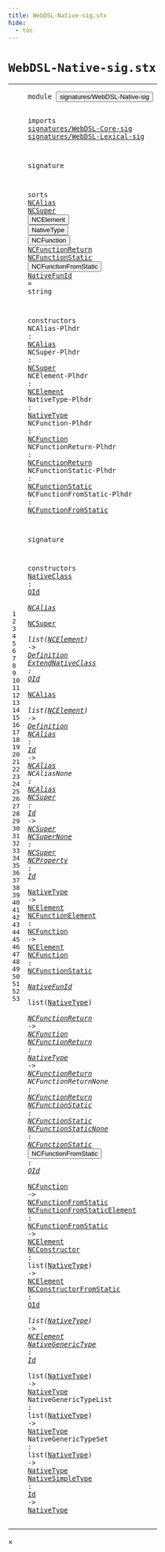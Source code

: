 ```yaml
---
title: WebDSL-Native-sig.stx
hide:
  - toc
---
```


# `WebDSL-Native-sig.stx`



[pdmosses/webdsl-statix/webdslstatix/src-gen/statix/signatures/WebDSL-Native-sig.stx]: https://github.com/pdmosses/webdsl-statix/blob/master/webdslstatix/src-gen/statix/signatures/WebDSL-Native-sig.stx "The source file on GitHub"

<div class="stx"><table class="highlighttable"><tbody><tr><td class="linenos"><div class="linenodiv"><pre><span></span>1
2
3
4
5
6
7
8
9
10
11
12
13
14
15
16
17
18
19
20
21
22
23
24
25
26
27
28
29
30
31
32
33
34
35
36
37
38
39
40
41
42
43
44
45
46
47
48
49
50
51
52
53
</pre></div></td>
<td class="code"><pre><code><span class="keyword">module</span> <button class="modal-open" id="signatures/WebDSL-Native-sig_1_8" title="Multi-file references" data-urls="../webdsl-statix-sig.stx/#signatures/WebDSL-Native-sig_18_3 line 18; ../WebDSL-Type-sig.stx/#signatures/WebDSL-Native-sig_7_3 line 7"><span class="token sort_Id">signatures/WebDSL-Native-sig</span></button>

<span class="keyword">imports</span>
  <a href="../WebDSL-Core-sig.stx/#signatures/WebDSL-Core-sig_1_8" id="signatures/WebDSL-Core-sig_4_3" title="Defined at ../WebDSL-Core-sig.stx line 1"><span class="token sort_Id">signatures/WebDSL-Core-sig</span></a>
  <a href="../WebDSL-Lexical-sig.stx/#signatures/WebDSL-Lexical-sig_1_8" id="signatures/WebDSL-Lexical-sig_5_3" title="Defined at ../WebDSL-Lexical-sig.stx line 1"><span class="token sort_Id">signatures/WebDSL-Lexical-sig</span></a>

<span class="keyword">signature</span>

  <span class="keyword">sorts</span>
    <span class="cons_SortDecl"><a href="#NCAlias_21_21" id="NCAlias_10_5" title="Referenced at line 21, 33, 34, 35, 36"><span class="token sort_Id">NCAlias</span></a></span>
    <span class="cons_SortDecl"><a href="#NCSuper_22_21" id="NCSuper_11_5" title="Referenced at line 22, 33, 37, 38"><span class="token sort_Id">NCSuper</span></a></span>
    <span class="cons_SortDecl"><button class="modal-open" id="NCElement_12_5" title="Multi-file references" data-urls="#NCElement_23_23 line 23, 33, 34, 39, 40, 47, 48, 49; ../../../../trans/static-semantics/webdsl-native.stx/#NCElement_37_58 line 37, 64, 97"><span class="token sort_Id">NCElement</span></button></span>
    <span class="cons_SortDecl"><button class="modal-open" id="NativeType_13_5" title="Multi-file references" data-urls="#NativeType_24_24 line 24, 39, 41, 42, 48, 49, 50, 51, 52, 53; ../../../../trans/static-semantics/webdsl-native.stx/#NativeType_118_30 line 118; ../../../../trans/static-semantics/webdsl.stx/#NativeType_38_34 line 38"><span class="token sort_Id">NativeType</span></button></span>
    <span class="cons_SortDecl"><button class="modal-open" id="NCFunction_14_5" title="Multi-file references" data-urls="#NCFunction_25_24 line 25, 40, 41, 46; ../WebDSL-Type-sig.stx/#NCFunction_23_20 line 23; ../../../../trans/static-semantics/webdsl-native.stx/#NCFunction_83_43 line 83"><span class="token sort_Id">NCFunction</span></button></span>
    <span class="cons_SortDecl"><a href="#NCFunctionReturn_26_30" id="NCFunctionReturn_15_5" title="Referenced at line 26, 41, 42, 43"><span class="token sort_Id">NCFunctionReturn</span></a></span>
    <span class="cons_SortDecl"><a href="#NCFunctionStatic_27_30" id="NCFunctionStatic_16_5" title="Referenced at line 27, 41, 44, 45"><span class="token sort_Id">NCFunctionStatic</span></a></span>
    <span class="cons_SortDecl"><button class="modal-open" id="NCFunctionFromStatic_17_5" title="Multi-file references" data-urls="#NCFunctionFromStatic_28_34 line 28, 46, 47; ../WebDSL-Type-sig.stx/#NCFunctionFromStatic_24_30 line 24"><span class="token sort_Id">NCFunctionFromStatic</span></button></span>
    <span class="cons_SortAlias"><a href="#NativeFunId_41_37" id="NativeFunId_18_5" title="Referenced at line 41"><span class="token sort_Id">NativeFunId</span></a> <span class="operator">=</span> <span class="cons_StringSort"><span class="keyword">string</span></span></span>

  <span class="keyword">constructors</span>
    <span class="cons_OpDecl"><span id="NCAlias-Plhdr_21_5" title="Not referenced"><span class="token sort_Id">NCAlias-Plhdr</span></span> <span class="operator">:</span> <span class="cons_SimpleSort"><a href="#NCAlias_10_5" id="NCAlias_21_21" title="Defined at line 10"><span class="token sort_Id">NCAlias</span></a></span></span>
    <span class="cons_OpDecl"><span id="NCSuper-Plhdr_22_5" title="Not referenced"><span class="token sort_Id">NCSuper-Plhdr</span></span> <span class="operator">:</span> <span class="cons_SimpleSort"><a href="#NCSuper_11_5" id="NCSuper_22_21" title="Defined at line 11"><span class="token sort_Id">NCSuper</span></a></span></span>
    <span class="cons_OpDecl"><span id="NCElement-Plhdr_23_5" title="Not referenced"><span class="token sort_Id">NCElement-Plhdr</span></span> <span class="operator">:</span> <span class="cons_SimpleSort"><a href="#NCElement_12_5" id="NCElement_23_23" title="Defined at line 12"><span class="token sort_Id">NCElement</span></a></span></span>
    <span class="cons_OpDecl"><span id="NativeType-Plhdr_24_5" title="Not referenced"><span class="token sort_Id">NativeType-Plhdr</span></span> <span class="operator">:</span> <span class="cons_SimpleSort"><a href="#NativeType_13_5" id="NativeType_24_24" title="Defined at line 13"><span class="token sort_Id">NativeType</span></a></span></span>
    <span class="cons_OpDecl"><span id="NCFunction-Plhdr_25_5" title="Not referenced"><span class="token sort_Id">NCFunction-Plhdr</span></span> <span class="operator">:</span> <span class="cons_SimpleSort"><a href="#NCFunction_14_5" id="NCFunction_25_24" title="Defined at line 14"><span class="token sort_Id">NCFunction</span></a></span></span>
    <span class="cons_OpDecl"><span id="NCFunctionReturn-Plhdr_26_5" title="Not referenced"><span class="token sort_Id">NCFunctionReturn-Plhdr</span></span> <span class="operator">:</span> <span class="cons_SimpleSort"><a href="#NCFunctionReturn_15_5" id="NCFunctionReturn_26_30" title="Defined at line 15"><span class="token sort_Id">NCFunctionReturn</span></a></span></span>
    <span class="cons_OpDecl"><span id="NCFunctionStatic-Plhdr_27_5" title="Not referenced"><span class="token sort_Id">NCFunctionStatic-Plhdr</span></span> <span class="operator">:</span> <span class="cons_SimpleSort"><a href="#NCFunctionStatic_16_5" id="NCFunctionStatic_27_30" title="Defined at line 16"><span class="token sort_Id">NCFunctionStatic</span></a></span></span>
    <span class="cons_OpDecl"><span id="NCFunctionFromStatic-Plhdr_28_5" title="Not referenced"><span class="token sort_Id">NCFunctionFromStatic-Plhdr</span></span> <span class="operator">:</span> <span class="cons_SimpleSort"><a href="#NCFunctionFromStatic_17_5" id="NCFunctionFromStatic_28_34" title="Defined at line 17"><span class="token sort_Id">NCFunctionFromStatic</span></a></span></span>

<span class="keyword">signature</span>

  <span class="keyword">constructors</span>
    <span class="cons_OpDecl"><a href="../../../../trans/static-semantics/webdsl-native.stx/#NativeClass_22_12" id="NativeClass_33_5" title="Referenced at ../../../../trans/static-semantics/webdsl-native.stx line 22, 26"><span class="token sort_Id">NativeClass</span></a> <span class="operator">:</span> <span class="cons_SimpleSort"><a href="../WebDSL-Lexical-sig.stx/#QId_8_5" id="QId_33_19" title="Defined at ../WebDSL-Lexical-sig.stx line 8"><span class="token sort_Id">QId</span></a></span> <span class="operator">*</span> <span class="cons_SimpleSort"><a href="#NCAlias_10_5" id="NCAlias_33_25" title="Defined at line 10"><span class="token sort_Id">NCAlias</span></a></span> <span class="operator">*</span> <span class="cons_SimpleSort"><a href="#NCSuper_11_5" id="NCSuper_33_35" title="Defined at line 11"><span class="token sort_Id">NCSuper</span></a></span> <span class="operator">*</span> <span class="keyword">list</span><span class="operator">(</span><span class="cons_SimpleSort"><a href="#NCElement_12_5" id="NCElement_33_50" title="Defined at line 12"><span class="token sort_Id">NCElement</span></a></span><span class="operator">)</span> <span class="operator">-&gt;</span> <span class="cons_SimpleSort"><a href="../WebDSL-Core-sig.stx/#Definition_20_5" id="Definition_33_64" title="Defined at ../WebDSL-Core-sig.stx line 20"><span class="token sort_Id">Definition</span></a></span></span>
    <span class="cons_OpDecl"><a href="../../../../trans/static-semantics/webdsl-native.stx/#ExtendNativeClass_50_12" id="ExtendNativeClass_34_5" title="Referenced at ../../../../trans/static-semantics/webdsl-native.stx line 50"><span class="token sort_Id">ExtendNativeClass</span></a> <span class="operator">:</span> <span class="cons_SimpleSort"><a href="../WebDSL-Lexical-sig.stx/#QId_8_5" id="QId_34_25" title="Defined at ../WebDSL-Lexical-sig.stx line 8"><span class="token sort_Id">QId</span></a></span> <span class="operator">*</span> <span class="cons_SimpleSort"><a href="#NCAlias_10_5" id="NCAlias_34_31" title="Defined at line 10"><span class="token sort_Id">NCAlias</span></a></span> <span class="operator">*</span> <span class="keyword">list</span><span class="operator">(</span><span class="cons_SimpleSort"><a href="#NCElement_12_5" id="NCElement_34_46" title="Defined at line 12"><span class="token sort_Id">NCElement</span></a></span><span class="operator">)</span> <span class="operator">-&gt;</span> <span class="cons_SimpleSort"><a href="../WebDSL-Core-sig.stx/#Definition_20_5" id="Definition_34_60" title="Defined at ../WebDSL-Core-sig.stx line 20"><span class="token sort_Id">Definition</span></a></span></span>
    <span class="cons_OpDecl"><a href="../../../../trans/static-semantics/webdsl-native.stx/#NCAlias_22_27" id="NCAlias_35_5" title="Referenced at ../../../../trans/static-semantics/webdsl-native.stx line 22, 26, 50"><span class="token sort_Id">NCAlias</span></a> <span class="operator">:</span> <span class="cons_SimpleSort"><a href="../WebDSL-Lexical-sig.stx/#Id_14_5" id="Id_35_15" title="Defined at ../WebDSL-Lexical-sig.stx line 14"><span class="token sort_Id">Id</span></a></span> <span class="operator">-&gt;</span> <span class="cons_SimpleSort"><a href="#NCAlias_10_5" id="NCAlias_35_21" title="Defined at line 10"><span class="token sort_Id">NCAlias</span></a></span></span>
    <span class="cons_OpDecl"><span id="NCAliasNone_36_5" title="Not referenced"><span class="token sort_Id">NCAliasNone</span></span> <span class="operator">:</span> <span class="cons_SimpleSort"><a href="#NCAlias_10_5" id="NCAlias_36_19" title="Defined at line 10"><span class="token sort_Id">NCAlias</span></a></span></span>
    <span class="cons_OpDecl"><a href="../../../../trans/static-semantics/webdsl-native.stx/#NCSuper_26_43" id="NCSuper_37_5" title="Referenced at ../../../../trans/static-semantics/webdsl-native.stx line 26"><span class="token sort_Id">NCSuper</span></a> <span class="operator">:</span> <span class="cons_SimpleSort"><a href="../WebDSL-Lexical-sig.stx/#Id_14_5" id="Id_37_15" title="Defined at ../WebDSL-Lexical-sig.stx line 14"><span class="token sort_Id">Id</span></a></span> <span class="operator">-&gt;</span> <span class="cons_SimpleSort"><a href="#NCSuper_11_5" id="NCSuper_37_21" title="Defined at line 11"><span class="token sort_Id">NCSuper</span></a></span></span>
    <span class="cons_OpDecl"><a href="../../../../trans/static-semantics/webdsl-native.stx/#NCSuperNone_22_43" id="NCSuperNone_38_5" title="Referenced at ../../../../trans/static-semantics/webdsl-native.stx line 22"><span class="token sort_Id">NCSuperNone</span></a> <span class="operator">:</span> <span class="cons_SimpleSort"><a href="#NCSuper_11_5" id="NCSuper_38_19" title="Defined at line 11"><span class="token sort_Id">NCSuper</span></a></span></span>
    <span class="cons_OpDecl"><a href="../../../../trans/static-semantics/webdsl-native.stx/#NCProperty_70_36" id="NCProperty_39_5" title="Referenced at ../../../../trans/static-semantics/webdsl-native.stx line 70"><span class="token sort_Id">NCProperty</span></a> <span class="operator">:</span> <span class="cons_SimpleSort"><a href="../WebDSL-Lexical-sig.stx/#Id_14_5" id="Id_39_18" title="Defined at ../WebDSL-Lexical-sig.stx line 14"><span class="token sort_Id">Id</span></a></span> <span class="operator">*</span> <span class="cons_SimpleSort"><a href="#NativeType_13_5" id="NativeType_39_23" title="Defined at line 13"><span class="token sort_Id">NativeType</span></a></span> <span class="operator">-&gt;</span> <span class="cons_SimpleSort"><a href="#NCElement_12_5" id="NCElement_39_37" title="Defined at line 12"><span class="token sort_Id">NCElement</span></a></span></span>
    <span class="cons_OpDecl"><a href="../../../../trans/static-semantics/webdsl-native.stx/#NCFunctionElement_75_36" id="NCFunctionElement_40_5" title="Referenced at ../../../../trans/static-semantics/webdsl-native.stx line 75"><span class="token sort_Id">NCFunctionElement</span></a> <span class="operator">:</span> <span class="cons_SimpleSort"><a href="#NCFunction_14_5" id="NCFunction_40_25" title="Defined at line 14"><span class="token sort_Id">NCFunction</span></a></span> <span class="operator">-&gt;</span> <span class="cons_SimpleSort"><a href="#NCElement_12_5" id="NCElement_40_39" title="Defined at line 12"><span class="token sort_Id">NCElement</span></a></span></span>
    <span class="cons_OpDecl"><a href="../../../../trans/static-semantics/webdsl-native.stx/#NCFunction_84_37" id="NCFunction_41_5" title="Referenced at ../../../../trans/static-semantics/webdsl-native.stx line 84, 89"><span class="token sort_Id">NCFunction</span></a> <span class="operator">:</span> <span class="cons_SimpleSort"><a href="#NCFunctionStatic_16_5" id="NCFunctionStatic_41_18" title="Defined at line 16"><span class="token sort_Id">NCFunctionStatic</span></a></span> <span class="operator">*</span> <span class="cons_SimpleSort"><a href="#NativeFunId_18_5" id="NativeFunId_41_37" title="Defined at line 18"><span class="token sort_Id">NativeFunId</span></a></span> <span class="operator">*</span> <span class="keyword">list</span><span class="operator">(</span><span class="cons_SimpleSort"><a href="#NativeType_13_5" id="NativeType_41_56" title="Defined at line 13"><span class="token sort_Id">NativeType</span></a></span><span class="operator">)</span> <span class="operator">*</span> <span class="cons_SimpleSort"><a href="#NCFunctionReturn_15_5" id="NCFunctionReturn_41_70" title="Defined at line 15"><span class="token sort_Id">NCFunctionReturn</span></a></span> <span class="operator">-&gt;</span> <span class="cons_SimpleSort"><a href="#NCFunction_14_5" id="NCFunction_41_90" title="Defined at line 14"><span class="token sort_Id">NCFunction</span></a></span></span>
    <span class="cons_OpDecl"><a href="../../../../trans/static-semantics/webdsl-native.stx/#NCFunctionReturn_84_77" id="NCFunctionReturn_42_5" title="Referenced at ../../../../trans/static-semantics/webdsl-native.stx line 84, 89"><span class="token sort_Id">NCFunctionReturn</span></a> <span class="operator">:</span> <span class="cons_SimpleSort"><a href="#NativeType_13_5" id="NativeType_42_24" title="Defined at line 13"><span class="token sort_Id">NativeType</span></a></span> <span class="operator">-&gt;</span> <span class="cons_SimpleSort"><a href="#NCFunctionReturn_15_5" id="NCFunctionReturn_42_38" title="Defined at line 15"><span class="token sort_Id">NCFunctionReturn</span></a></span></span>
    <span class="cons_OpDecl"><span id="NCFunctionReturnNone_43_5" title="Not referenced"><span class="token sort_Id">NCFunctionReturnNone</span></span> <span class="operator">:</span> <span class="cons_SimpleSort"><a href="#NCFunctionReturn_15_5" id="NCFunctionReturn_43_28" title="Defined at line 15"><span class="token sort_Id">NCFunctionReturn</span></a></span></span>
    <span class="cons_OpDecl"><a href="../../../../trans/static-semantics/webdsl-native.stx/#NCFunctionStatic_84_48" id="NCFunctionStatic_44_5" title="Referenced at ../../../../trans/static-semantics/webdsl-native.stx line 84"><span class="token sort_Id">NCFunctionStatic</span></a> <span class="operator">:</span> <span class="cons_SimpleSort"><a href="#NCFunctionStatic_16_5" id="NCFunctionStatic_44_24" title="Defined at line 16"><span class="token sort_Id">NCFunctionStatic</span></a></span></span>
    <span class="cons_OpDecl"><a href="../../../../trans/static-semantics/webdsl-native.stx/#NCFunctionStaticNone_89_48" id="NCFunctionStaticNone_45_5" title="Referenced at ../../../../trans/static-semantics/webdsl-native.stx line 89"><span class="token sort_Id">NCFunctionStaticNone</span></a> <span class="operator">:</span> <span class="cons_SimpleSort"><a href="#NCFunctionStatic_16_5" id="NCFunctionStatic_45_28" title="Defined at line 16"><span class="token sort_Id">NCFunctionStatic</span></a></span></span>
    <span class="cons_OpDecl"><button class="modal-open" id="NCFunctionFromStatic_46_5" title="Multi-file references" data-urls="../../../../trans/static-semantics/webdsl-native.stx/#NCFunctionFromStatic_78_64 line 78; ../../../../trans/static-semantics/types/type-extensions.stx/#NCFunctionFromStatic_27_51 line 27"><span class="token sort_Id">NCFunctionFromStatic</span></button> <span class="operator">:</span> <span class="cons_SimpleSort"><a href="../WebDSL-Lexical-sig.stx/#QId_8_5" id="QId_46_28" title="Defined at ../WebDSL-Lexical-sig.stx line 8"><span class="token sort_Id">QId</span></a></span> <span class="operator">*</span> <span class="cons_SimpleSort"><a href="#NCFunction_14_5" id="NCFunction_46_34" title="Defined at line 14"><span class="token sort_Id">NCFunction</span></a></span> <span class="operator">-&gt;</span> <span class="cons_SimpleSort"><a href="#NCFunctionFromStatic_17_5" id="NCFunctionFromStatic_46_48" title="Defined at line 17"><span class="token sort_Id">NCFunctionFromStatic</span></a></span></span>
    <span class="cons_OpDecl"><a href="../../../../trans/static-semantics/webdsl-native.stx/#NCFunctionFromStaticElement_78_36" id="NCFunctionFromStaticElement_47_5" title="Referenced at ../../../../trans/static-semantics/webdsl-native.stx line 78"><span class="token sort_Id">NCFunctionFromStaticElement</span></a> <span class="operator">:</span> <span class="cons_SimpleSort"><a href="#NCFunctionFromStatic_17_5" id="NCFunctionFromStatic_47_35" title="Defined at line 17"><span class="token sort_Id">NCFunctionFromStatic</span></a></span> <span class="operator">-&gt;</span> <span class="cons_SimpleSort"><a href="#NCElement_12_5" id="NCElement_47_59" title="Defined at line 12"><span class="token sort_Id">NCElement</span></a></span></span>
    <span class="cons_OpDecl"><a href="../../../../trans/static-semantics/webdsl-native.stx/#NCConstructor_67_30" id="NCConstructor_48_5" title="Referenced at ../../../../trans/static-semantics/webdsl-native.stx line 67, 99"><span class="token sort_Id">NCConstructor</span></a> <span class="operator">:</span> <span class="keyword">list</span><span class="operator">(</span><span class="cons_SimpleSort"><a href="#NativeType_13_5" id="NativeType_48_26" title="Defined at line 13"><span class="token sort_Id">NativeType</span></a></span><span class="operator">)</span> <span class="operator">-&gt;</span> <span class="cons_SimpleSort"><a href="#NCElement_12_5" id="NCElement_48_41" title="Defined at line 12"><span class="token sort_Id">NCElement</span></a></span></span>
    <span class="cons_OpDecl"><a href="../../../../trans/static-semantics/webdsl-native.stx/#NCConstructorFromStatic_68_30" id="NCConstructorFromStatic_49_5" title="Referenced at ../../../../trans/static-semantics/webdsl-native.stx line 68, 103"><span class="token sort_Id">NCConstructorFromStatic</span></a> <span class="operator">:</span> <span class="cons_SimpleSort"><a href="../WebDSL-Lexical-sig.stx/#QId_8_5" id="QId_49_31" title="Defined at ../WebDSL-Lexical-sig.stx line 8"><span class="token sort_Id">QId</span></a></span> <span class="operator">*</span> <span class="keyword">list</span><span class="operator">(</span><span class="cons_SimpleSort"><a href="#NativeType_13_5" id="NativeType_49_42" title="Defined at line 13"><span class="token sort_Id">NativeType</span></a></span><span class="operator">)</span> <span class="operator">-&gt;</span> <span class="cons_SimpleSort"><a href="#NCElement_12_5" id="NCElement_49_57" title="Defined at line 12"><span class="token sort_Id">NCElement</span></a></span></span>
    <span class="cons_OpDecl"><a href="../../../../trans/static-semantics/webdsl-native.stx/#NativeGenericType_120_23" id="NativeGenericType_50_5" title="Referenced at ../../../../trans/static-semantics/webdsl-native.stx line 120, 121, 122"><span class="token sort_Id">NativeGenericType</span></a> <span class="operator">:</span> <span class="cons_SimpleSort"><a href="../WebDSL-Lexical-sig.stx/#Id_14_5" id="Id_50_25" title="Defined at ../WebDSL-Lexical-sig.stx line 14"><span class="token sort_Id">Id</span></a></span> <span class="operator">*</span> <span class="keyword">list</span><span class="operator">(</span><span class="cons_SimpleSort"><a href="#NativeType_13_5" id="NativeType_50_35" title="Defined at line 13"><span class="token sort_Id">NativeType</span></a></span><span class="operator">)</span> <span class="operator">-&gt;</span> <span class="cons_SimpleSort"><a href="#NativeType_13_5" id="NativeType_50_50" title="Defined at line 13"><span class="token sort_Id">NativeType</span></a></span></span>
    <span class="cons_OpDecl"><span id="NativeGenericTypeList_51_5" title="Not referenced"><span class="token sort_Id">NativeGenericTypeList</span></span> <span class="operator">:</span> <span class="keyword">list</span><span class="operator">(</span><span class="cons_SimpleSort"><a href="#NativeType_13_5" id="NativeType_51_34" title="Defined at line 13"><span class="token sort_Id">NativeType</span></a></span><span class="operator">)</span> <span class="operator">-&gt;</span> <span class="cons_SimpleSort"><a href="#NativeType_13_5" id="NativeType_51_49" title="Defined at line 13"><span class="token sort_Id">NativeType</span></a></span></span>
    <span class="cons_OpDecl"><span id="NativeGenericTypeSet_52_5" title="Not referenced"><span class="token sort_Id">NativeGenericTypeSet</span></span> <span class="operator">:</span> <span class="keyword">list</span><span class="operator">(</span><span class="cons_SimpleSort"><a href="#NativeType_13_5" id="NativeType_52_33" title="Defined at line 13"><span class="token sort_Id">NativeType</span></a></span><span class="operator">)</span> <span class="operator">-&gt;</span> <span class="cons_SimpleSort"><a href="#NativeType_13_5" id="NativeType_52_48" title="Defined at line 13"><span class="token sort_Id">NativeType</span></a></span></span>
    <span class="cons_OpDecl"><a href="../../../../trans/static-semantics/webdsl-native.stx/#NativeSimpleType_119_23" id="NativeSimpleType_53_5" title="Referenced at ../../../../trans/static-semantics/webdsl-native.stx line 119"><span class="token sort_Id">NativeSimpleType</span></a> <span class="operator">:</span> <span class="cons_SimpleSort"><a href="../WebDSL-Lexical-sig.stx/#Id_14_5" id="Id_53_24" title="Defined at ../WebDSL-Lexical-sig.stx line 14"><span class="token sort_Id">Id</span></a></span> <span class="operator">-&gt;</span> <span class="cons_SimpleSort"><a href="#NativeType_13_5" id="NativeType_53_30" title="Defined at line 13"><span class="token sort_Id">NativeType</span></a></span></span>
</code></pre></td></tr></tbody></table></div>

<div id="modal">
  <div id="modal-content">
    <span id="modal-close">&times;</span>
    <h2 id="modal-h2"></h2>
    <p  id="modal-p"></p>
    <ul id="modal-ul"></ul>
  </div>
</div>
